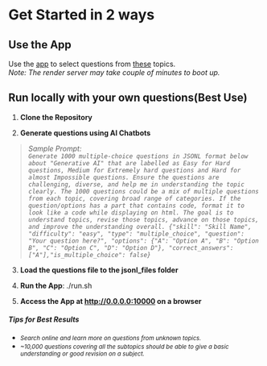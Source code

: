 # Get Started in 2 ways

## Use the App
Use the [app](https://nobs-learning.onrender.com/) to select questions from [these](https://github.com/prabhath-r/NoBS-learning/tree/main/jsonl_files) topics.  
*Note: The render server may take couple of minutes to boot up.*


## Run locally with your own questions(Best Use)

1. **Clone the Repository**

2. **Generate questions using AI Chatbots**

> *Sample Prompt:*  
> *`Generate 1000 multiple-choice questions in JSONL format below about "Generative AI" that are labelled as Easy for Hard questions, Medium for Extremely hard questions and Hard for almost Impossible questions. Ensure the questions are challenging, diverse, and help me in understanding the topic clearly. The 1000 questions could be a mix of multiple questions from each topic, covering broad range of categories. If the question/options has a part that contains code, format it to look like a code while displaying on html. The goal is to understand topics, revise those topics, advance on those topics, and improve the understanding overall. {"skill": "Skill Name", "difficulty": "easy", "type": "multiple_choice", "question": "Your question here?", "options": {"A": "Option A", "B": "Option B", "C": "Option C", "D": "Option D"}, "correct_answers": ["A"],"is_multiple_choice": false}`*

3. **Load the questions file to the jsonl_files folder**

4. **Run the App**: ./run.sh

5. **Access the App at http://0.0.0.0:10000 on a browser**

#### *****Tips for Best Results*****
- <span style="font-size:smaller;">*Search online and learn more on questions from unknown topics.*</span>
- <span style="font-size:smaller;">*~10,000 questions covering all the subtopics should be able to give a basic understanding or good revision on a subject.*</span>
